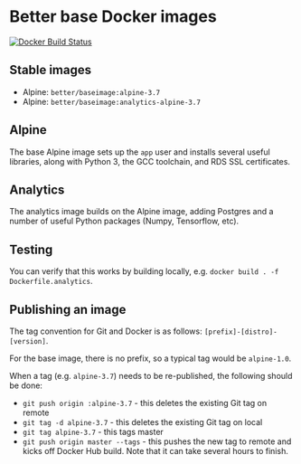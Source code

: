 # Better base Docker images

[![Docker Build Status](https://img.shields.io/docker/build/better/baseimage.svg)](https://hub.docker.com/r/better/baseimage/)

## Stable images

* Alpine: `better/baseimage:alpine-3.7`
* Alpine: `better/baseimage:analytics-alpine-3.7`

## Alpine

The base Alpine image sets up the `app` user and installs several useful libraries, along with Python 3, the GCC toolchain, and RDS SSL certificates.

## Analytics

The analytics image builds on the Alpine image, adding Postgres and a number of useful Python packages (Numpy, Tensorflow, etc).

## Testing

You can verify that this works by building locally, e.g. `docker build . -f Dockerfile.analytics`.

## Publishing an image

The tag convention for Git and Docker is as follows: `[prefix]-[distro]-[version]`.

For the base image, there is no prefix, so a typical tag would be `alpine-1.0`.

When a tag (e.g. `alpine-3.7`) needs to be re-published, the following should be done:

* `git push origin :alpine-3.7` - this deletes the existing Git tag on remote
* `git tag -d alpine-3.7` - this deletes the existing Git tag on local
* `git tag alpine-3.7` - this tags master
* `git push origin master --tags` - this pushes the new tag to remote and kicks off Docker Hub build. Note that it can take several hours to finish.
